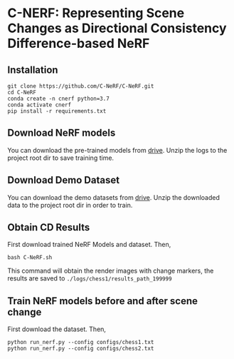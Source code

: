 
# C-NERF: Representing Scene Changes as Directional Consistency Difference-based NeRF
 
## Installation
```
git clone https://github.com/C-NeRF/C-NeRF.git
cd C-NeRF
conda create -n cnerf python=3.7
conda activate cnerf
pip install -r requirements.txt
```

## Download NeRF models 
 You can download the pre-trained models from [drive](https://drive.google.com/file/d/1rtmWgOIrOKVGO6ls3WGmQeaGCEEaifap/view?usp=sharing). Unzip the logs to the project root dir to save training time. 


## Download Demo Dataset
 You can download the demo datasets from [drive](https://drive.google.com/file/d/11iEnLMk43oTx0CmMBofdkLmZNdnDDHJP/view). Unzip the downloaded data to the project root dir in order to train. 


## Obtain CD Results
First download trained NeRF Models and dataset. Then, 
```
bash C-NeRF.sh
```
This command will obtain the render images with change markers, the results are saved to `./logs/chess1/results_path_199999`


## Train NeRF models before and after scene change
First download the dataset. Then,
```
python run_nerf.py --config configs/chess1.txt
python run_nerf.py --config configs/chess2.txt
```


